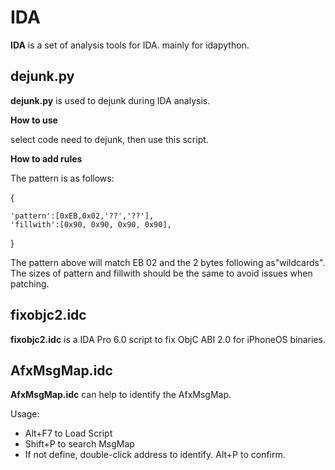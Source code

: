 # IDA #

**IDA** is a set of analysis tools for IDA. mainly for idapython.

## dejunk.py ##

**dejunk.py** is used to dejunk during IDA analysis.

**How to use**

select code need to dejunk, then use this script.

**How to add rules**

The pattern is as follows:


{

    'pattern':[0xEB,0x02,'??','??'],
    'fillwith':[0x90, 0x90, 0x90, 0x90],

}

The pattern above will match EB 02 and the 2 bytes following as"wildcards". The sizes of pattern and fillwith should be the same to avoid issues when patching.

## fixobjc2.idc ##

**fixobjc2.idc** is a IDA Pro 6.0 script to fix ObjC ABI 2.0 for iPhoneOS binaries.

## AfxMsgMap.idc ##

**AfxMsgMap.idc** can help to identify the AfxMsgMap.

Usage:

-  Alt+F7 to Load Script  
-  Shift+P to search MsgMap
-  If not define, double-click address to identify. Alt+P to confirm.